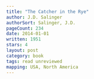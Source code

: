 ```yaml
---
title: "The Catcher in the Rye"
author: J.D. Salinger
authorSort: Salinger, J.D.
pageCount: 234
date: 2014-01-01
written: 1951
stars: 4
layout: post
category: book
tags: read unreviewed
mapping: USA, North America
---
```

